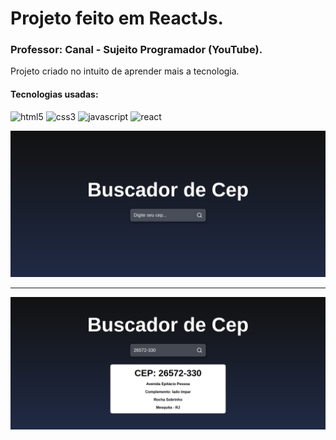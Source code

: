 # Projeto feito em ReactJs.
### Professor: Canal - Sujeito Programador (YouTube).

Projeto criado no intuito de aprender mais a tecnologia.

#### Tecnologias usadas:

<img alt="html5" src="https://img.shields.io/badge/HTML5-E34F26?style=for-the-badge&logo=html5&logoColor=white" /> 
<img alt="css3" src="https://img.shields.io/badge/CSS3-1572B6?style=for-the-badge&logo=css3&logoColor=white" />
<img alt="javascript" src="https://img.shields.io/badge/JavaScript-323330?style=for-the-badge&logo=javascript&logoColor=F7DF1E" />
<img alt="react" src="https://img.shields.io/badge/React-20232A?style=for-the-badge&logo=react&logoColor=61DAFB" />

![alt text](https://github.com/raphadvlp/buscador/blob/master/screencapture-localhost-3000-2022-01-08-17_43_33.png)

<hr/>

![alt text](https://github.com/raphadvlp/buscador/blob/master/screencapture-localhost-3000-2022-01-08-17_47_40.png)
